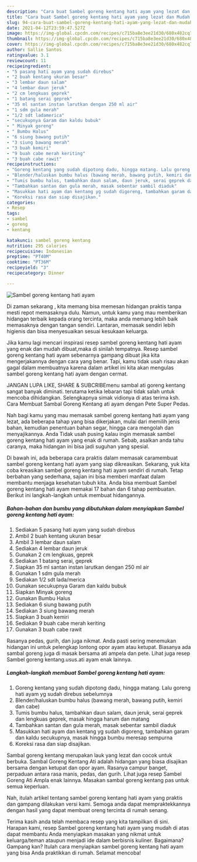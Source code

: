 ```yaml
---
description: "Cara buat Sambel goreng kentang hati ayam yang lezat dan Mudah Dibuat"
title: "Cara buat Sambel goreng kentang hati ayam yang lezat dan Mudah Dibuat"
slug: 94-cara-buat-sambel-goreng-kentang-hati-ayam-yang-lezat-dan-mudah-dibuat
date: 2021-04-12T23:59:47.527Z
image: https://img-global.cpcdn.com/recipes/c715ba8e3ee21d30/680x482cq70/sambel-goreng-kentang-hati-ayam-foto-resep-utama.jpg
thumbnail: https://img-global.cpcdn.com/recipes/c715ba8e3ee21d30/680x482cq70/sambel-goreng-kentang-hati-ayam-foto-resep-utama.jpg
cover: https://img-global.cpcdn.com/recipes/c715ba8e3ee21d30/680x482cq70/sambel-goreng-kentang-hati-ayam-foto-resep-utama.jpg
author: Sallie Santos
ratingvalue: 3.1
reviewcount: 11
recipeingredient:
- "5 pasang hati ayam yang sudah direbus"
- "2 buah kentang ukuran besar"
- "3 lembar daun salam"
- "4 lembar daun jeruk"
- "2 cm lengkuas geprek"
- "1 batang serai geprek"
- "35 ml santan instan larutkan dengan 250 ml air"
- "1 sdm gula merah"
- "1/2 sdt ladamerica"
- "secukupnya Garam dan kaldu bubuk"
- " Minyak goreng"
- " Bumbu Halus"
- "6 siung bawang putih"
- "3 siung bawang merah"
- "3 buah kemiri"
- "9 buah cabe merah keriting"
- "3 buah cabe rawit"
recipeinstructions:
- "Goreng kentang yang sudah dipotong dadu, hingga matang. Lalu goreng hati ayam yg sudah direbus sebelumnya"
- "Blender/haluskan bumbu halus (bawang merah, bawang putih, kemiri dan cabe)"
- "Tumis bumbu halus, tambahkan daun salam, daun jeruk, serai geprek dan lengkuas geprek, masak hingga harum dan matang"
- "Tambahkan santan dan gula merah, masak sebentar sambil diaduk"
- "Masukkan hati ayam dan kentang yg sudah digoreng, tambahkan garam dan kaldu secukupnya, masak hingga bumbu meresap sempurna"
- "Koreksi rasa dan siap disajikan."
categories:
- Resep
tags:
- sambel
- goreng
- kentang

katakunci: sambel goreng kentang 
nutrition: 295 calories
recipecuisine: Indonesian
preptime: "PT40M"
cooktime: "PT36M"
recipeyield: "3"
recipecategory: Dinner

---
```



![Sambel goreng kentang hati ayam](https://img-global.cpcdn.com/recipes/c715ba8e3ee21d30/680x482cq70/sambel-goreng-kentang-hati-ayam-foto-resep-utama.jpg)

Di zaman  sekarang , kita memang bisa memesan hidangan praktis tanpa mesti repot memasaknya dulu. Namun, untuk kamu yang mau memberikan hidangan terbaik kepada orang tercinta, maka anda memang lebih baik memasaknya dengan tangan sendiri. Lantaran, memasak sendiri lebih higienis dan bisa menyesuaikan sesuai kesukaan keluarga.

Jika kamu lagi mencari inspirasi resep sambel goreng kentang hati ayam yang enak dan mudah dibuat,maka di sinilah tempatnya. Resep sambel goreng kentang hati ayam  sebenarnya gampang dibuat jika kita mengerjakannya dengan cara yang benar. Tapi, kamu tidak usah risau akan gagal dalam membuatnya 
karena dalam artikel ini kita akan mengulas sambel goreng kentang hati ayam dengan cermat.  

JANGAN LUPA LIKE, SHARE &amp; SUBCRIBEmenu sambal ati goreng kentang sangat banyak diminati. terutama ketika lebaran tapi tidak salah untuk mencoba dihidangkan. Selengkapnya simak vidionya di atas terima ksh. Cara Membuat Sambal Goreng Kentang ati ayam dengan Pete Super Pedas.

Nah bagi kamu yang mau memasak sambel goreng kentang hati ayam yang lezat, ada beberapa tahap yang bisa dikerjakan, mulai dari memilih jenis bahan, kemudian penentuan bahan segar, hingga cara mengolah dan menyajikannya. Anda Tidak usah pusing kalau ingin memasak sambel goreng kentang hati ayam yang enak di rumah. Sebab, asalkan anda  tahu caranya, maka hidangan ini bisa jadi suguhan yang spesial.

Di bawah ini, ada beberapa cara praktis  dalam memasak caramembuat sambel goreng kentang hati ayam yang siap dikreasikan. Sekarang, yuk kita coba kreasikan sambel goreng kentang hati ayam sendiri di rumah. Tetap berbahan yang sederhana, sajian ini bisa memberi manfaat dalam membantu menjaga kesehatan tubuh kita. Anda bisa membuat Sambel goreng kentang hati ayam memakai 17 bahan dan 6 tahap pembuatan. Berikut ini langkah-langkah untuk membuat hidangannya.

<!--inarticleads1-->

##### Bahan-bahan dan bumbu yang dibutuhkan dalam menyiapkan Sambel goreng kentang hati ayam:

1. Sediakan 5 pasang hati ayam yang sudah direbus
1. Ambil 2 buah kentang ukuran besar
1. Ambil 3 lembar daun salam
1. Sediakan 4 lembar daun jeruk
1. Gunakan 2 cm lengkuas, geprek
1. Sediakan 1 batang serai, geprek
1. Siapkan 35 ml santan instan larutkan dengan 250 ml air
1. Gunakan 1 sdm gula merah
1. Sediakan 1/2 sdt lada/merica
1. Gunakan secukupnya Garam dan kaldu bubuk
1. Siapkan  Minyak goreng
1. Gunakan  Bumbu Halus
1. Sediakan 6 siung bawang putih
1. Sediakan 3 siung bawang merah
1. Siapkan 3 buah kemiri
1. Sediakan 9 buah cabe merah keriting
1. Gunakan 3 buah cabe rawit


Rasanya pedas, gurih, dan juga nikmat. Anda pasti sering menemukan hidangan ini untuk pelengkap lontong opor ayam atau ketupat. Biasanya ada sambal goreng juga di masak bersama ati ampela dan pete. Lihat juga resep Sambel goreng kentang.usus.ati ayam enak lainnya. 

<!--inarticleads2-->

##### Langkah-langkah membuat Sambel goreng kentang hati ayam:

1. Goreng kentang yang sudah dipotong dadu, hingga matang. Lalu goreng hati ayam yg sudah direbus sebelumnya
1. Blender/haluskan bumbu halus (bawang merah, bawang putih, kemiri dan cabe)
1. Tumis bumbu halus, tambahkan daun salam, daun jeruk, serai geprek dan lengkuas geprek, masak hingga harum dan matang
1. Tambahkan santan dan gula merah, masak sebentar sambil diaduk
1. Masukkan hati ayam dan kentang yg sudah digoreng, tambahkan garam dan kaldu secukupnya, masak hingga bumbu meresap sempurna
1. Koreksi rasa dan siap disajikan.


Sambal goreng kentang merupakan lauk yang lezat dan cocok untuk berbuka. Sambal Goreng Kentang Ati adalah hidangan yang biasa disajikan bersama dengan ketupat dan opor ayam. Rasanya campur banget, perpaduan antara rasa manis, pedas, dan gurih. Lihat juga resep Sambel Goreng Ati Ampla enak lainnya. Masakan sambal goreng kentang pas untuk semua keperluan. 

Nah, itulah artikel tentang  sambel goreng kentang hati ayam  yang praktis dan gampang dilakukan versi kami. Semoga anda dapat mempraktekkannya dengan hasil yang dapat membuat oreng tercinta di rumah senang. 

Terima kasih anda telah membaca resep yang kita tampilkan di sini. Harapan kami, resep  Sambel goreng kentang hati ayam yang mudah di atas dapat membantu Anda menyiapkan masakan yang nikmat untuk keluarga/teman ataupun menjadi ide dalam berbisnis kuliner. Bagaimana? Gampang kan? Itulah cara menyiapkan sambel goreng kentang hati ayam yang bisa Anda praktikkan di rumah. Selamat mencoba!

